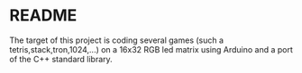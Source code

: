 # README #

The target of this project is coding several games (such a tetris,stack,tron,1024,...) on a 16x32 RGB led matrix using Arduino and a port of the C++ standard library.
